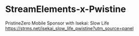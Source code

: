 # StreamElements-x-Pwistine
PristineZero Mobile Sponsor with Isekai: Slow Life
https://strms.net/isekai_slow_life_pwistine?utm_source=panel 

